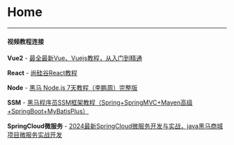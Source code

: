 # Home

---

#### 视频教程连接

**Vue2** - [最全最新Vue、Vuejs教程，从入门到精通](https://www.bilibili.com/video/BV15741177Eh/?p=2&vd_source=b60c6a28eccb330a52c2f005d6413466)

**React** - [尚硅谷React教程](https://www.bilibili.com/video/BV1wy4y1D7JT/?spm_id_from=333.788.top_right_bar_window_custom_collection.content.click&vd_source=b60c6a28eccb330a52c2f005d6413466)

**Node** - [黑马 Node.js 7天教程（李鹏周）完整版](https://www.bilibili.com/video/BV13T4y1A7qQ/?spm_id_from=333.788.top_right_bar_window_custom_collection.content.click&vd_source=b60c6a28eccb330a52c2f005d6413466)

**SSM** - [黑马程序员SSM框架教程（Spring+SpringMVC+Maven高级+SpringBoot+MyBatisPlus）](https://www.bilibili.com/video/BV1Fi4y1S7ix/?spm_id_from=333.999.0.0&vd_source=b60c6a28eccb330a52c2f005d6413466)

**SpringCloud微服务** - [2024最新SpringCloud微服务开发与实战，java黑马商城项目微服务实战开发](https://www.bilibili.com/video/BV1S142197x7/?spm_id_from=333.1007.top_right_bar_window_custom_collection.content.click&vd_source=b60c6a28eccb330a52c2f005d6413466)
